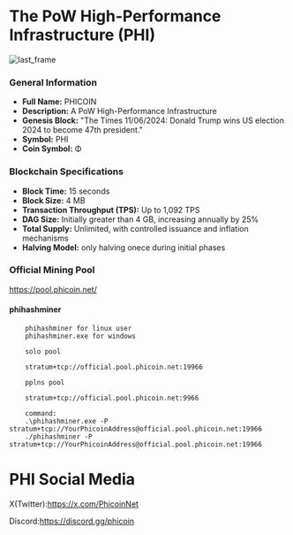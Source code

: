 
# The PoW High-Performance Infrastructure (PHI)
![last_frame](https://github.com/user-attachments/assets/142316da-019d-4c8e-af5d-80d286349e6e)

### General Information
- **Full Name:** PHICOIN  
- **Description:** A PoW High-Performance Infrastructure  
- **Genesis Block:** "The Times 11/06/2024: Donald Trump wins US election 2024 to become 47th president."  
- **Symbol:** PHI
- **Coin Symbol:** Φ 

### Blockchain Specifications
- **Block Time:** 15 seconds  
- **Block Size:** 4 MB  
- **Transaction Throughput (TPS):** Up to 1,092 TPS  
- **DAG Size:** Initially greater than 4 GB, increasing annually by 25%  
- **Total Supply:** Unlimited, with controlled issuance and inflation mechanisms  
- **Halving Model:** only halving onece during initial phases  

### Official Mining Pool

https://pool.phicoin.net/


#### phihashminer

        phihashminer for linux user
        phihashminer.exe for windows

        solo pool

        stratum+tcp://official.pool.phicoin.net:19966

        pplns pool

        stratum+tcp://official.pool.phicoin.net:9966

        command:
        .\phihashminer.exe -P stratum+tcp://YourPhicoinAddress@official.pool.phicoin.net:19966 
        ./phihashminer -P stratum+tcp://YourPhicoinAddress@official.pool.phicoin.net:19966  



# PHI Social Media

X(Twitter):https://x.com/PhicoinNet

Discord:https://discord.gg/phicoin

